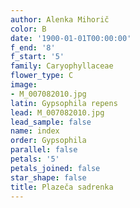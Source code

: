 ```yaml
---
author: Alenka Mihorič
color: B
date: '1900-01-01T00:00:00'
f_end: '8'
f_start: '5'
family: Caryophyllaceae
flower_type: C
image:
- M_007082010.jpg
latin: Gypsophila repens
lead: M_007082010.jpg
lead_sample: false
name: index
order: Gypsophila
parallel: false
petals: '5'
petals_joined: false
star_shape: false
title: Plazeča sadrenka
---
```


